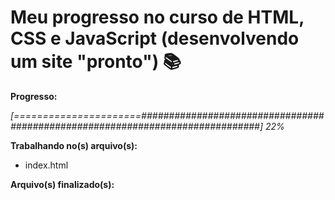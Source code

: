 # Meu progresso no curso de HTML, CSS e JavaScript (desenvolvendo um site "pronto") :books:

**Progresso:**

*[======================##############################################################################] 22%*



**Trabalhando no(s) arquivo(s):**

 - index.html

**Arquivo(s) finalizado(s):**

